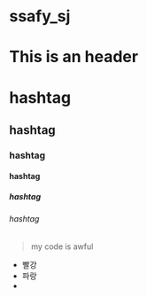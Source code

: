 # ssafy_sj

This is an header
=================

# hashtag
## hashtag
### hashtag
#### hashtag
##### hashtag
###### hashtag

> my code is awful

* 빨강
 * 파랑
  * 
